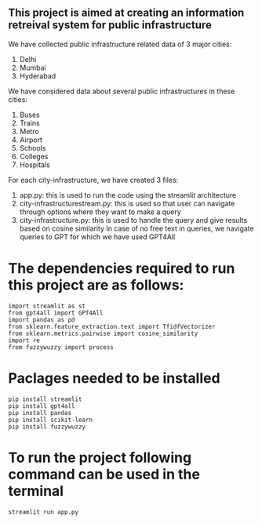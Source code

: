 ## This project is aimed at creating an information retreival system for public infrastructure
We have collected public infrastructure related data of 3 major cities:
1. Delhi
2. Mumbai
3. Hyderabad

We have considered data about several public infrastructures in these cities:
1. Buses
2. Trains
3. Metro
4. Airport
5. Schools
6. Colleges
7. Hospitals

For each city-infrastructure, we have created 3 files:
1. app.py: this is used to run the code using the streamlit architecture
2. city-infrastructurestream.py: this is used so that user can navigate through options where they want to make a query
3. city-infrastructure.py: this is used to handle the query and give results based on cosine similarity
In case of no free text in queries, we navigate queries to GPT for which we have used GPT4All

# The dependencies required to run this project are as follows:
```
import streamlit as st
from gpt4all import GPT4All
import pandas as pd
from sklearn.feature_extraction.text import TfidfVectorizer
from sklearn.metrics.pairwise import cosine_similarity
import re
from fuzzywuzzy import process
```
# Paclages needed to be installed
```
pip install streamlit
pip install gpt4all
pip install pandas
pip install scikit-learn
pip install fuzzywuzzy
```


# To run the project following command can be used in the terminal

```
streamlit run app.py
```
